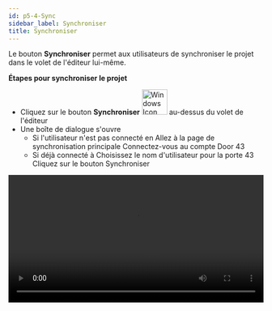 ```yaml
---
id: p5-4-Sync
sidebar_label: Synchroniser
title: Synchroniser
---
```


Le bouton **Synchroniser** permet aux utilisateurs de synchroniser le projet dans le volet de l'éditeur lui-même.

**Étapes pour synchroniser le projet**

- Cliquez sur le bouton **Synchroniser** <img src="/assets/cloudsyncbutton.png" alt="Windows Icon" width="50px" /> au-dessus du volet de l'éditeur
- Une boîte de dialogue s'ouvre
    - Si l'utilisateur n'est pas connecté en Allez à la page de synchronisation principale Connectez-vous au compte Door 43
    - Si déjà connecté à Choisissez le nom d'utilisateur pour la porte 43 Cliquez sur le bouton Synchroniser

<video controls src="/assets/projectsync.mov" width="100%" type="video/mp4"></video>

